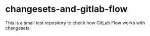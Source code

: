 # changesets-and-gitlab-flow

This is a small test repository to check how GitLab Flow works with changesets.
